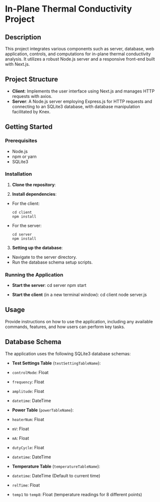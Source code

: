 # In-Plane Thermal Conductivity Project

## Description
This project integrates various components such as server, database, web application, controls, and computations for in-plane thermal conductivity analysis. It utilizes a robust Node.js server and a responsive front-end built with Next.js.

## Project Structure
- **Client**: Implements the user interface using Next.js and manages HTTP requests with axios.
- **Server**: A Node.js server employing Express.js for HTTP requests and connecting to an SQLite3 database, with database manipulation facilitated by Knex.

## Getting Started

### Prerequisites
- Node.js
- npm or yarn
- SQLite3

### Installation
1. **Clone the repository**:


2. **Install dependencies**:
- For the client:
  ```
  cd client
  npm install
  ```
- For the server:
  ```
  cd server
  npm install
  ```

3. **Setting up the database**:
- Navigate to the server directory.
- Run the database schema setup scripts.

### Running the Application
- **Start the server**:
cd server
npm start

- **Start the client** (in a new terminal window):
cd client
node server.js


## Usage
Provide instructions on how to use the application, including any available commands, features, and how users can perform key tasks.

## Database Schema
The application uses the following SQLite3 database schemas:

- **Test Settings Table** (`testSettingTableName`):
- `controlMode`: Float
- `frequency`: Float
- `amplitude`: Float
- `datetime`: DateTime

- **Power Table** (`powerTableName`):
- `heaterNum`: Float
- `mV`: Float
- `mA`: Float
- `dutyCycle`: Float
- `datetime`: DateTime

- **Temperature Table** (`temperatureTableName`):
- `datetime`: DateTime (Default to current time)
- `relTime`: Float
- `temp1` to `temp8`: Float (temperature readings for 8 different points)


